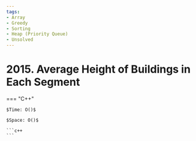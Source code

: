 ```yaml
---
tags:
- Array
- Greedy
- Sorting
- Heap (Priority Queue)
- Unsolved
---
```



# 2015. Average Height of Buildings in Each Segment

=== "C++"

    $Time: O()$

    $Space: O()$

    ```c++
    ```